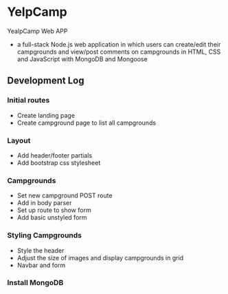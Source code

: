 # YelpCamp
YealpCamp Web APP
- a full-stack Node.js web application in which users can create/edit their campgrounds and view/post
comments on campgrounds in HTML, CSS and JavaScript with MongoDB and Mongoose

## Development Log
### Initial routes
-	Create landing page
-	Create campground page to list all campgrounds
### Layout
-   Add header/footer partials
-	Add bootstrap css stylesheet
### Campgrounds
-	Set new campground POST route
-	Add in body parser
-	Set up route to show form
-	Add basic unstyled form
### Styling Campgrounds
-   Style the header
-   Adjust the size of images and display campgrounds in grid
-   Navbar and form
### Install MongoDB
